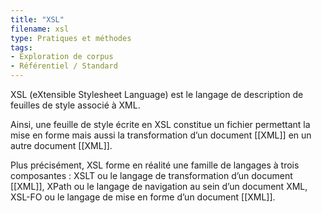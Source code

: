 ```yaml
---
title: "XSL"
filename: xsl
type: Pratiques et méthodes
tags:
- Exploration de corpus
- Référentiel / Standard
---
```


XSL (eXtensible Stylesheet Language) est le langage de description de feuilles de style associé à XML. 

Ainsi, une feuille de style écrite en XSL constitue un fichier permettant la mise en forme mais aussi la transformation d’un document [[XML]] en un autre document [[XML]]. 

Plus précisément, XSL forme en réalité une famille de langages à trois composantes : XSLT ou le langage de transformation d’un document [[XML]], XPath ou le langage de navigation au sein d’un document XML, XSL-FO ou le langage de mise en forme d’un document [[XML]]. 

